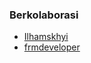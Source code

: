 ### Berkolaborasi

- [Ilhamskhyi](https://github.com/Ilhamskhyi)
- [frmdeveloper](https://github.com/frmdeveloper)
